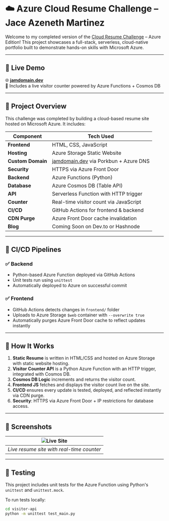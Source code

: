# ☁️ Azure Cloud Resume Challenge – Jace Azeneth Martinez

Welcome to my completed version of the [Cloud Resume Challenge](https://cloudresumechallenge.dev/docs/the-challenge/azure/) – Azure Edition! This project showcases a full-stack, serverless, cloud-native portfolio built to demonstrate hands-on skills with Microsoft Azure.

---

## 🚀 Live Demo

🌐 **[jamdomain.dev](https://www.jamdomain.dev)**  
🧮 Includes a live visitor counter powered by Azure Functions + Cosmos DB

---

## 🧩 Project Overview

This challenge was completed by building a cloud-based resume site hosted on Microsoft Azure. It includes:

| Component         | Tech Used                                |
|------------------|-------------------------------------------|
| **Frontend**      | HTML, CSS, JavaScript                    |
| **Hosting**       | Azure Storage Static Website             |
| **Custom Domain** | [jamdomain.dev](https://www.jamdomain.dev) via Porkbun + Azure DNS |
| **Security**      | HTTPS via Azure Front Door               |
| **Backend**       | Azure Functions (Python)                 |
| **Database**      | Azure Cosmos DB (Table API)              |
| **API**           | Serverless Function with HTTP trigger    |
| **Counter**       | Real-time visitor count via JavaScript   |
| **CI/CD**         | GitHub Actions for frontend & backend    |
| **CDN Purge**     | Azure Front Door cache invalidation      |
| **Blog**          | Coming Soon on Dev.to or Hashnode        |

---

## 🔄 CI/CD Pipelines

### ✅ **Backend**
- Python-based Azure Function deployed via GitHub Actions
- Unit tests run using `unittest`
- Automatically deployed to Azure on successful commit

### ✅ **Frontend**
- GitHub Actions detects changes in `frontend/` folder
- Uploads to Azure Storage `$web` container with `--overwrite true`
- Automatically purges Azure Front Door cache to reflect updates instantly

---

## 🔨 How It Works

1. **Static Resume** is written in HTML/CSS and hosted on Azure Storage with static website hosting.
2. **Visitor Counter API** is a Python Azure Function with an HTTP trigger, integrated with Cosmos DB.
3. **Cosmos DB Logic** increments and returns the visitor count.
4. **Frontend JS** fetches and displays the visitor count live on the site.
5. **CI/CD** ensures every update is tested, deployed, and reflected instantly via CDN purge.
6. **Security**: HTTPS via Azure Front Door + IP restrictions for database access.

---

## 📸 Screenshots

| ![Live Site](https://jamdomain.dev/screenshot.png) |
|:--------------------------------------------------:|
| *Live resume site with real-time counter*          |

---

## 🧪 Testing

This project includes unit tests for the Azure Function using Python's `unittest` and `unittest.mock`.

To run tests locally:

```bash
cd visitor-api
python -m unittest test_main.py
